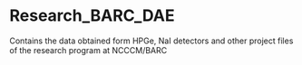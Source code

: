 # Research_BARC_DAE
Contains the data obtained form HPGe, NaI detectors and other project files of the research program at NCCCM/BARC
